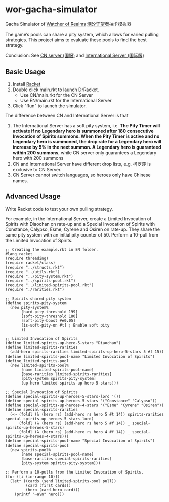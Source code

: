 # wor-gacha-simulator
Gacha Simulator of [Watcher of Realms](https://www.watcherofrealms.com/) [潮汐守望者](http://cxswz.moonton.com/)抽卡模拟器

The game’s pools can share a pity system, which allows for varied pulling strategies. This project aims to evaluate these pools to find the best strategy.

Conclusion: See [CN server (国服)](./CN/conclusion.md) and [International Server (国际服)](./EN/conclusion.md)

## Basic Usage

1. Install [Racket](https://racket-lang.org/)
2. Double click main.rkt to launch DrRacket.
   - Use CN/main.rkt for the CN Server
   - Use EN/main.rkt for the International Server
3. Click "Run" to launch the simulator.

The difference between CN and International Server is that

1. The International Server has a soft pity system, i.e. **The Pity Timer will activate if no Legendary hero is summoned after 180 consecutive Invocation of Spirits summons. When the Pity Timer is active and no Legendary hero is summoned, the drop rate for a Legendary hero will increase by 5% in the next summon. A Legendary hero is guaranteed within 200 summons**, while CN server only guarantees a Legendary hero with 200 summons
2. CN and International Server have different drop lists, e.g. 柯罗莎 is exclusive to CN Server.
3. CN Server cannot switch languages, so heroes only have Chinese names.

## Advanced Usage

Write Racket code to test your own pulling strategy.

For example, in the International Server, create a Limited Invocation of Spirits with Diaochan on rate-up and a Special Invocation of Spirits with Constance, Calypso, Esme, Cyrene and Osiren on rate-up. They share the same pity system with an initial pity counter of 50. Perform a 10-pull from the Limited Invocation of Spirits.

```racket
;; Creating the example.rkt in EN folder.
#lang racket
(require threading)
(require racket/class)
(require "../structs.rkt")
(require "../utils.rkt")
(require "../pity-system.rkt")
(require "../spirits-pool.rkt")
(require "../limited-spirits-pool.rkt")
(require "./rarities.rkt")

;; Spirits shared pity system
(define spirits-pity-system
  (new pity-system%
       [hard-pity-threshold 199]
       [soft-pity-threshold 180]
       [soft-pity-boost #e0.05]
       [is-soft-pity-on #t] ; Enable soft pity
       ))

;; Limited Invocation of Spirits
(define limited-spirits-up-hero-5-stars "Diaochan")
(define limited-spirits-rarities
  (add-hero spirits-rarities limited-spirits-up-hero-5-stars 5 #f 15))
(define limited-spirits-pool-name "Limited Invocation of Spirits")
(define limited-spirits-pool
  (new limited-spirits-pool%
       [name limited-spirits-pool-name]
       [base-rarities limited-spirits-rarities]
       [pity-system spirits-pity-system]
       [up-hero limited-spirits-up-hero-5-stars]))

;; Special Invocation of Spirits
(define special-spirits-up-heroes-5-stars-lord '())
(define special-spirits-up-heroes-5-stars '("Constance" "Calypso"))
(define special-spirits-up-heroes-4-stars '("Esme" "Cyrene" "Osiren"))
(define special-spirits-rarities
  (~> (foldl (λ (hero rs) (add-hero rs hero 5 #t 14)) spirits-rarities special-spirits-up-heroes-5-stars-lord)
      (foldl (λ (hero rs) (add-hero rs hero 5 #f 14)) _ special-spirits-up-heroes-5-stars)
      (foldl (λ (hero rs) (add-hero rs hero 4 #f 14)) _ special-spirits-up-heroes-4-stars)))
(define special-spirits-pool-name "Special Invocation of Spirits")
(define special-spirits-pool
  (new spirits-pool%
       [name special-spirits-pool-name]
       [base-rarities special-spirits-rarities]
       [pity-system spirits-pity-system]))

;; Perform a 10-pulls from the Limited Invocation of Spirits.
(for ([i (in-range 10)])
  (let* ((cards (send limited-spirits-pool pull))
         (card (first cards))
         (hero (card-hero card)))
    (printf "~a\n" hero)))
```



